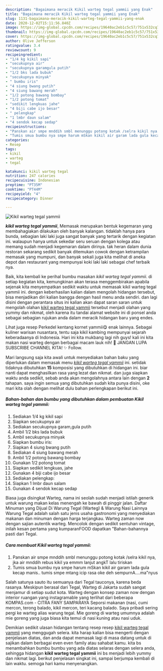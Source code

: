 ```yaml
---
description: "Bagaimana meracik Kikil warteg tegal yammii yang Enak"
title: "Bagaimana meracik Kikil warteg tegal yammii yang Enak"
slug: 1131-bagaimana-meracik-kikil-warteg-tegal-yammii-yang-enak
date: 2020-12-02T15:11:56.840Z
image: https://img-global.cpcdn.com/recipes/19640ac2eb1c5c57/751x532cq70/kikil-warteg-tegal-yammii-foto-resep-utama.jpg
thumbnail: https://img-global.cpcdn.com/recipes/19640ac2eb1c5c57/751x532cq70/kikil-warteg-tegal-yammii-foto-resep-utama.jpg
cover: https://img-global.cpcdn.com/recipes/19640ac2eb1c5c57/751x532cq70/kikil-warteg-tegal-yammii-foto-resep-utama.jpg
author: Olive Jefferson
ratingvalue: 3.4
reviewcount: 9
recipeingredient:
- "1/4 kg kikil sapi"
- "secukupnya air"
- "secukupnya garamgula putih"
- "1/2 bks lada bubuk"
- "secukupnya minyak"
- " bumbu iris"
- "4 siung bwang putih"
- "4 siung bawang merah"
- "1/2 potong bawang bombay"
- "1/2 potong tomat"
- "sedikit lengkuas jahe"
- "4 biji cabe ijo besar"
- " pelengkap"
- "1 lmbr daun salam"
- "4 sendok kecap sedap"
recipeinstructions:
- "Panskan air smpe mnddih smbl menunggu potong kotak /selra kikil nya, jka air mnddih rebus kikil ya emmm lanjut angkT lalu tiriskan"
- "Tumis smua bumbu nya smpe harum mSkan kikil air garam lada gula kecap manis.. tumis smpe mtang icip rasa oke deh sempurnA....ma&#34;nyus"
categories:
- Resep
tags:
- kikil
- warteg
- tegal

katakunci: kikil warteg tegal 
nutrition: 247 calories
recipecuisine: Indonesian
preptime: "PT35M"
cooktime: "PT44M"
recipeyield: "4"
recipecategory: Dinner

---
```



![Kikil warteg tegal yammii](https://img-global.cpcdn.com/recipes/19640ac2eb1c5c57/751x532cq70/kikil-warteg-tegal-yammii-foto-resep-utama.jpg)

<b><i>kikil warteg tegal yammii</i></b>, Memasak merupakan bentuk kegemaran yang membahagiakan dilakukan oleh banyak kalangan. tidaklah hanya para bunda, sebagian laki laki juga sangat banyak yang tertarik dengan kegiatan ini. walaupun hanya untuk sekedar seru seruan dengan kolega atau memang sudah menjadi kegemaran dalam dirinya. tak heran dalam dunia restoran sekarang sedikit banyak ditemukan cowok dengan ketrampilan memasak yang mumpuni, dan banyak sekali juga kita melihat di aneka depot dan restaurant yang mempunyai koki laki laki sebagai chef terbaik nya.

Baik, kita kembali ke perihal bumbu masakan <i>kikil warteg tegal yammii</i>. di setiap kegiatan kita, kemungkinan akan terasa menggembirakan apabila sejenak kita menyempatkan sedikit waktu untuk memasak kikil warteg tegal yammii ini. dengan keberhasilan kalian dalam mengolah hidangan tersebut, bisa menjadikan diri kalian bangga dengan hasil menu anda sendiri. dan lagi disini dengan perantara situs ini kalian akan dapat saran saran untuk mengolah olahan <u>kikil warteg tegal yammii</u> tersebut menjadi olahan yang yummy dan nikmat, oleh karena itu tandai alamat website ini di ponsel anda sebagai sebagian rujukan anda dalam meracik hidangan baru yang endes.

Lihat juga resep Perkedel kentang kornet yammii😋 enak lainnya. Sebagai kuliner warisan nusantara, tentu saja kikil kambing mempunyai sejarah keberadaanya di Indonesia. Hari ini kita mukbang lagi nih guys! kali ini kita makan nasi warteg dengan berbagai macam lauk nih! 🔔 JANGAN LUPA SUBSCRIBE CHANNEL KITA! ✨ Follow.


Mari langsung saja kita awali untuk menyediakan bahan baku yang diperlukan dalam memasak menu <u><i>kikil warteg tegal yammii</i></u> ini. setidak tidaknya dibutuhkan <b>15</b> komposisi yang dibutuhkan di hidangan ini. biar nanti dapat menghasilkan rasa yang lezat dan nikmat. dan juga siapkan waktu anda sedikit, sebab anda akan mengolahnya antara lain dengan <b>2</b> tahapan. saya ingin semua yang dibutuhkan sudah kita punya disini, oke mari kita olah dengan melihat dulu bahan perlengkapan berikut ini.

<!--inarticleads1-->

##### Bahan-bahan dan bumbu yang dibutuhkan dalam pembuatan Kikil warteg tegal yammii:

1. Sediakan 1/4 kg kikil sapi
1. Siapkan secukupnya air
1. Sediakan secukupnya garam,gula putih
1. Ambil 1/2 bks lada bubuk
1. Ambil secukupnya minyak
1. Siapkan  bumbu iris:
1. Siapkan 4 siung bwang putih
1. Sediakan 4 siung bawang merah
1. Ambil 1/2 potong bawang bombay
1. Gunakan 1/2 potong tomat
1. Siapkan sedikit lengkuas, jahe
1. Gunakan 4 biji cabe ijo besar
1. Sediakan  pelengkap:
1. Siapkan 1 lmbr daun salam
1. Gunakan 4 sendok kecap sedap


Biasa juga disingkat Warteg, nama ini seolah sudah menjadi istilah generik untuk warung makan kelas menengah ke bawah di pinggir jalan. Daftar Minuman yang Dijual Di Warung Tegal (Warteg) &amp; Warung Nasi Lainnya Warung Tegal adalah salah satu jenis usaha gastronomi yang menyediakan makanan dan minuman dengan harga terjangkau. Warteg zaman now dengan sajian autentik warteg. Mencolok dengan sedikit sentuhan vintage, inilah kesan pertama yang kumparanFOOD dapatkan &#34;Bahan-bahannya pasti dari Tegal. 

<!--inarticleads2-->

##### Cara membuat Kikil warteg tegal yammii:

1. Panskan air smpe mnddih smbl menunggu potong kotak /selra kikil nya, jka air mnddih rebus kikil ya emmm lanjut angkT lalu tiriskan
1. Tumis smua bumbu nya smpe harum mSkan kikil air garam lada gula kecap manis.. tumis smpe mtang icip rasa oke deh sempurnA....ma&#34;nyus


Salah satunya sauto itu semuanya dari Tegal tauconya, karena beda rasanya. Meskipun berasal dari Tegal, Warteg di Jakarta sudah sangat menjamur di setiap sudut kota. Warteg dengan konsep zaman now dengan interior ruangan yang instagramable yang terlihat dari beberapa KOMPAS.com - CITRA FANY SAMPARAYA Seporsi makanan (nasi, cumi mercon, terong balado, kikil mercon, teri kacang balado. Saya pribadi sering pergi ke warteg alias warung tegal. Mie goreng di warteg umumnya adalah mie goreng yang juga biasa kita temui di nasi kuning atau nasi uduk. 

Demikian sedikit ulasan hidangan tentang resep resep <u>kikil warteg tegal yammii</u> yang menggugah selera. kita harap kalian bisa mengerti dengan penjelasan diatas, dan anda dapat memasak lagi di masa datang untuk di sajikan dalam berbagai even even family atau sahabat kamu. kita bs menambahkan bumbu bumbu yang ada diatas selaras dengan selera anda, sehingga hidangan <b>kikil warteg tegal yammii</b> ini bs menjadi lebih yummy dan nikmat lagi. berikut penjelasan singkat ini, sampai berjumpa kembali di lain waktu. semoga hari kamu menyenangkan.
